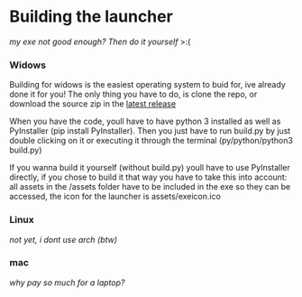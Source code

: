 # Building the launcher
*my exe not good enough? Then do it yourself* >:(

### Widows
Building for widows is the easiest operating system to buid for, ive already done it for you! The only thing you have to do, is clone the repo,
or download the source zip in the [latest release](https://github.com/BravestCheetah/PlinxMC/releases/latest)

When you have the code, youll have to have python 3 installed as well as PyInstaller (pip install PyInstaller). Then you just have to run build.py by
just double clicking on it or executing it through the terminal (py/python/python3 build.py)

If you wanna build it yourself (without build.py) youll have to use PyInstaller directly, if you chose to build it that way you have to take this into account:
all assets in the /assets folder have to be included in the exe so they can be accessed, the icon for the launcher is assets/exeicon.ico

### Linux
*not yet, i dont use arch (btw)*

### mac
*why pay so much for a laptop?*
